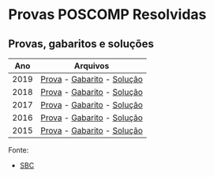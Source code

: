 # Provas POSCOMP Resolvidas

## Provas, gabaritos e soluções

|   Ano    |                            Arquivos                                            |
|----------|--------------------------------------------------------------------------------|
| 2019     | [Prova](./2019/caderno_2019.pdf) -  [Gabarito](./2019/gabarito_2019.pdf) -  [Solução](https://docs.google.com/document/d/1bqMUPPImXgqMb_nRrsVDRwwuCo0oP5imdKXSjQNscVg/edit?usp=sharing) |
| 2018     | [Prova](./2018/caderno_2018.pdf) -  [Gabarito](./2018/gabarito_2018.pdf) -  [Solução](https://docs.google.com/document/d/1XSiBI7tqr_58xoJAVLPfHOxTqTRts3Wl-U0BKqLfkIA/edit?usp=sharing) |
| 2017     | [Prova](./2017/caderno_2017.pdf) -  [Gabarito](./2017/gabarito_2017.pdf) -  [Solução](https://docs.google.com/document/d/1rpSBMmXE4vZpzgwkFRx35sh5rIcuyU8RqBTyvSFUHHY/edit?usp=sharing) |
| 2016     | [Prova](./2016/caderno_2016.pdf) -  [Gabarito](./2016/gabarito_2016.pdf) -  [Solução](https://docs.google.com/document/d/1aV7qpmoonlz0TAtU1xNNShwoV01qK9NKmqZ3TvU-LPg/edit?usp=sharing) |
| 2015     | [Prova](./2015/caderno_2016.pdf) -  [Gabarito](./2015/gabarito_2015.pdf) -  [Solução](https://docs.google.com/document/d/1aV7qpmoonlz0TAtU1xNNShwoV01qK9NKmqZ3TvU-LPg/edit?usp=sharing) |


Fonte:

* [SBC](http://www.sbc.org.br/documentos-da-sbc/category/153-provas-e-gabaritos-do-poscomp)
